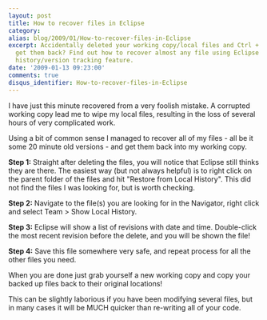 ```yaml
---
layout: post
title: How to recover files in Eclipse
category: 
alias: blog/2009/01/How-to-recover-files-in-Eclipse
excerpt: Accidentally deleted your working copy/local files and Ctrl + Z just won't
  get them back? Find out how to recover almost any file using Eclipse's built in
  history/version tracking feature.
date: '2009-01-13 09:23:00'
comments: true
disqus_identifier: How-to-recover-files-in-Eclipse
---
```


I have just this minute recovered from a very foolish mistake. A corrupted working copy lead me to wipe my local files, resulting in the loss of several hours of very complicated work.   
  
Using a bit of common sense I managed to recover all of my files - all be it some 20 minute old versions - and get them back into my working copy.  
  
**Step 1:** Straight after deleting the files, you will notice that Eclipse still thinks they are there. The easiest way (but not always helpful) is to right click on the parent folder of the files and hit "Restore from Local History". This did not find the files I was looking for, but is worth checking.  
  
**Step 2:** Navigate to the file(s) you are looking for in the Navigator, right click and select Team > Show Local History.  
  
**Step 3:** Eclipse will show a list of revisions with date and time. Double-click the most recent revision before the delete, and you will be shown the file!  
  
**Step 4:** Save this file somewhere very safe, and repeat process for all the other files you need. 
  
When you are done just grab yourself a new working copy and copy your backed up files back to their original locations!
  
This can be slightly laborious if you have been modifying several files, but in many cases it will be MUCH quicker than re-writing all of your code. 

